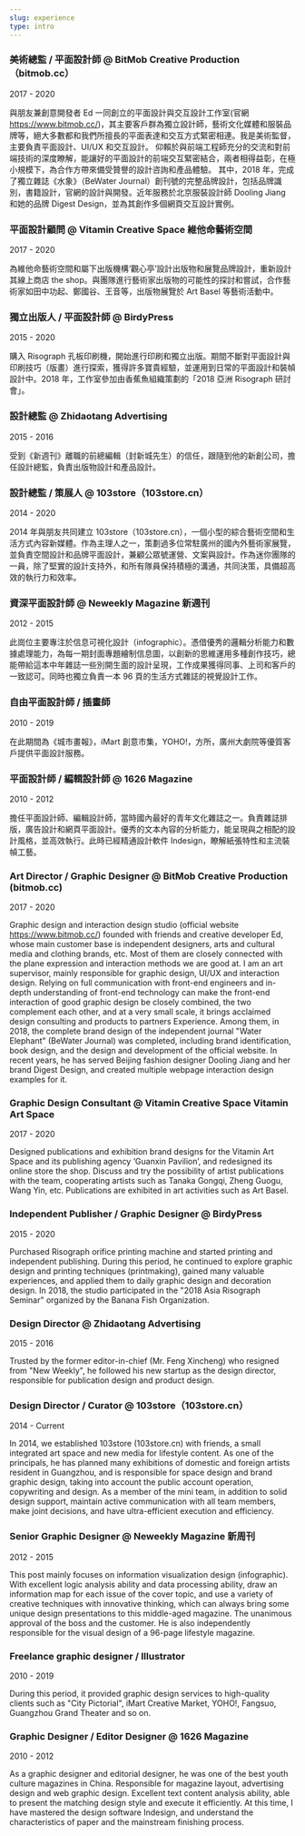 ```yaml
---
slug: experience
type: intro
---
```

### 美術總監 / 平面設計師 @ BitMob Creative Production（bitmob.cc）

2017 - 2020

與朋友兼創意開發者 Ed 一同創立的平面設計與交互設計工作室(官網 https://www.bitmob.cc/)，其主要客戶群為獨立設計師，藝術文化媒體和服裝品牌等，絕大多數都和我們所擅長的平面表達和交互方式緊密相連。我是美術監督，主要負責平面設計、UI/UX 和交互設計。
仰賴於與前端工程師充分的交流和對前端技術的深度瞭解，能讓好的平面設計的前端交互緊密結合，兩者相得益彰，在極小規模下，為合作方帶來備受贊譽的設計咨詢和產品體驗。
其中，2018 年，完成了獨立雜誌《水象》（BeWater Journal）創刊號的完整品牌設計，包括品牌識別，書籍設計，官網的設計與開發。近年服務於北京服裝設計師 Dooling Jiang 和她的品牌 Digest Design，並為其創作多個網頁交互設計實例。

### 平面設計顧問 @ Vitamin Creative Space 維他命藝術空間

2017 - 2020

為維他命藝術空間和屬下出版機構‘觀心亭’設計出版物和展覽品牌設計，重新設計其線上商店 the shop。與團隊進行藝術家出版物的可能性的探討和嘗試，合作藝術家如田中功起、鄭國谷、王音等，出版物展覽於 Art Basel 等藝術活動中。

### 獨立出版人 / 平面設計師 @ BirdyPress

2015 - 2020

購入 Risograph 孔板印刷機，開始進行印刷和獨立出版。期間不斷對平面設計與印刷技巧（版畫）進行探索，獲得許多寶貴經驗，並運用到日常的平面設計和裝幀設計中。2018 年，工作室參加由香蕉魚組織策劃的「2018 亞洲 Risograph 研討會」。

### 設計總監 @ Zhidaotang Advertising

2015 - 2016

受到《新週刊》離職的前總編輯（封新城先生）的信任，跟隨到他的新創公司，擔任設計總監，負責出版物設計和產品設計。

### 設計總監 / 策展人 @ 103store（103store.cn）

2014 - 2020

2014 年與朋友共同建立 103store（103store.cn），一個小型的綜合藝術空間和生活方式內容新媒體。作為主理人之一，策劃過多位常駐廣州的國內外藝術家展覽，並負責空間設計和品牌平面設計，兼顧公眾號運營、文案與設計。作為迷你團隊的一員，除了堅實的設計支持外，和所有隊員保持積極的溝通，共同決策，具備超高效的執行力和效率。

### 資深平面設計師 @ Neweekly Magazine 新週刊

2012 - 2015

此崗位主要專注於信息可視化設計（infographic）。憑借優秀的邏輯分析能力和數據處理能力，為每一期封面專題繪制信息圖，以創新的思維運用多種創作技巧，總能帶給這本中年雜誌一些別開生面的設計呈現，工作成果獲得同事、上司和客戶的一致認可。同時也獨立負責一本 96 頁的生活方式雜誌的視覺設計工作。

### 自由平面設計師 / 插畫師

2010 - 2019

在此期間為《城市畫報》，iMart 創意市集，YOHO!，方所，廣州大劇院等優質客戶提供平面設計服務。

### 平面設計師 / 編輯設計師 @ 1626 Magazine

2010 - 2012

擔任平面設計師、編輯設計師，當時國內最好的青年文化雜誌之一。負責雜誌排版，廣告設計和網頁平面設計。優秀的文本內容的分析能力，能呈現與之相配的設計風格，並高效執行。此時已經精通設計軟件 Indesign，瞭解紙張特性和主流裝幀工藝。

<!-- lang -->

### Art Director / Graphic Designer @ BitMob Creative Production (bitmob.cc)

2017 - 2020

Graphic design and interaction design studio (official website https://www.bitmob.cc/) founded with friends and creative developer Ed, whose main customer base is independent designers, arts and cultural media and clothing brands, etc. Most of them are closely connected with the plane expression and interaction methods we are good at. I am an art supervisor, mainly responsible for graphic design, UI/UX and interaction design.
Relying on full communication with front-end engineers and in-depth understanding of front-end technology can make the front-end interaction of good graphic design be closely combined, the two complement each other, and at a very small scale, it brings acclaimed design consulting and products to partners Experience.
Among them, in 2018, the complete brand design of the independent journal "Water Elephant" (BeWater Journal) was completed, including brand identification, book design, and the design and development of the official website. In recent years, he has served Beijing fashion designer Dooling Jiang and her brand Digest Design, and created multiple webpage interaction design examples for it.

### Graphic Design Consultant @ Vitamin Creative Space Vitamin Art Space

2017 - 2020

Designed publications and exhibition brand designs for the Vitamin Art Space and its publishing agency ‘Guanxin Pavilion’, and redesigned its online store the shop. Discuss and try the possibility of artist publications with the team, cooperating artists such as Tanaka Gongqi, Zheng Guogu, Wang Yin, etc. Publications are exhibited in art activities such as Art Basel.

### Independent Publisher / Graphic Designer @ BirdyPress

2015 - 2020

Purchased Risograph orifice printing machine and started printing and independent publishing. During this period, he continued to explore graphic design and printing techniques (printmaking), gained many valuable experiences, and applied them to daily graphic design and decoration design. In 2018, the studio participated in the "2018 Asia Risograph Seminar" organized by the Banana Fish Organization.

### Design Director @ Zhidaotang Advertising

2015 - 2016

Trusted by the former editor-in-chief (Mr. Feng Xincheng) who resigned from "New Weekly", he followed his new startup as the design director, responsible for publication design and product design.

### Design Director / Curator @ 103store（103store.cn）

2014 - Current

In 2014, we established 103store (103store.cn) with friends, a small integrated art space and new media for lifestyle content. As one of the principals, he has planned many exhibitions of domestic and foreign artists resident in Guangzhou, and is responsible for space design and brand graphic design, taking into account the public account operation, copywriting and design. As a member of the mini team, in addition to solid design support, maintain active communication with all team members, make joint decisions, and have ultra-efficient execution and efficiency.

### Senior Graphic Designer @ Neweekly Magazine 新周刊

2012 - 2015

This post mainly focuses on information visualization design (infographic). With excellent logic analysis ability and data processing ability, draw an information map for each issue of the cover topic, and use a variety of creative techniques with innovative thinking, which can always bring some unique design presentations to this middle-aged magazine. The unanimous approval of the boss and the customer. He is also independently responsible for the visual design of a 96-page lifestyle magazine.

### Freelance graphic designer / Illustrator

2010 - 2019

During this period, it provided graphic design services to high-quality clients such as "City Pictorial", iMart Creative Market, YOHO!, Fangsuo, Guangzhou Grand Theater and so on.

### Graphic Designer / Editor Designer @ 1626 Magazine

2010 - 2012

As a graphic designer and editorial designer, he was one of the best youth culture magazines in China. Responsible for magazine layout, advertising design and web graphic design. Excellent text content analysis ability, able to present the matching design style and execute it efficiently. At this time, I have mastered the design software Indesign, and understand the characteristics of paper and the mainstream finishing process.
